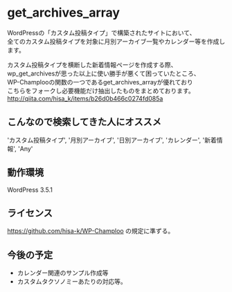 # get_archives_array

WordPressの「カスタム投稿タイプ」で構築されたサイトにおいて、  
全てのカスタム投稿タイプを対象に月別アーカイブ一覧やカレンダー等を作成します。  

カスタム投稿タイプを横断した新着情報ページを作成する際、  
wp_get_archivesが思った以上に使い勝手が悪くて困っていたところ、  
WP-Champlooの関数の一つであるget_archives_arrayが優れており  
こちらをフォークし必要機能だけ抽出したものをまとめております。  
http://qiita.com/hisa_k/items/b26d0b466c0274fd085a

## こんなので検索してきた人にオススメ
'カスタム投稿タイプ', '月別アーカイブ', '日別アーカイブ', 'カレンダー', '新着情報', 'Any'

## 動作環境
WordPress 3.5.1

## ライセンス
https://github.com/hisa-k/WP-Champloo
の規定に準ずる。

## 今後の予定
* カレンダー関連のサンプル作成等
* カスタムタクソノミーあたりの対応等。
